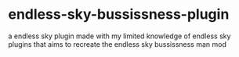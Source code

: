 # endless-sky-bussissness-plugin
a endless sky plugin made with my limited knowledge of endless sky plugins that aims to recreate the endless sky bussissness man mod
